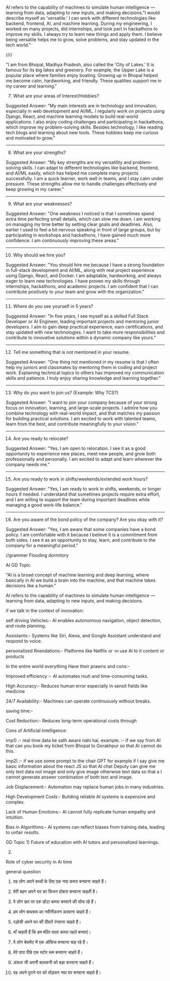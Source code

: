 AI refers to the capability of machines to simulate human intelligence — learning from data, adapting to new inputs, and making decisions."I would describe myself as 'versatile.' I can work with different technologies like backend, frontend, AI, and machine learning. During my engineering, I worked on many projects, did internships, and took part in hackathons to improve my skills. I always try to learn new things and apply them. I believe being versatile helps me to grow, solve problems, and stay updated in the tech world."








////


"I am from Bhopal, Madhya Pradesh, also called the 'City of Lakes.' It is famous for its big lakes and greenery. For example, the Upper Lake is a popular place where families enjoy boating. Growing up in Bhopal helped me become calm, hardworking, and friendly. These qualities support me in my career and learning."




7. What are your areas of Interest/Hobbies?

Suggested Answer:
"My main interests are in technology and innovation, especially in web development and AI/ML. I regularly work on projects using Django, React, and machine learning models to build real-world applications.
I also enjoy coding challenges and participating in hackathons, which improve my problem-solving skills. Besides technology, I like reading tech blogs and learning about new tools. These hobbies keep me curious and motivated to grow."


---

8. What are your strengths?

Suggested Answer:
"My key strengths are my versatility and problem-solving skills. I can adapt to different technologies like backend, frontend, and AI/ML easily, which has helped me complete many projects successfully.
I am a quick learner, work well in teams, and I stay calm under pressure. These strengths allow me to handle challenges effectively and keep growing in my career."


---

9. What are your weaknesses?

Suggested Answer:
"One weakness I noticed is that I sometimes spend extra time perfecting small details, which can slow me down. I am working on managing my time better by setting clear goals and deadlines.
Also, earlier I used to feel a bit nervous speaking in front of large groups, but by participating in workshops and hackathons, I have gained much more confidence. I am continuously improving these areas."


---

10. Why should we hire you?

Suggested Answer:
"You should hire me because I have a strong foundation in full-stack development and AI/ML, along with real project experience using Django, React, and Docker.
I am adaptable, hardworking, and always eager to learn new technologies. I have proven my skills through internships, hackathons, and academic projects. I am confident that I can contribute positively to your team and grow with the organization."


---

11. Where do you see yourself in 5 years?

Suggested Answer:
"In five years, I see myself as a skilled Full Stack Developer or AI Engineer, leading important projects and mentoring junior developers.
I aim to gain deep practical experience, earn certifications, and stay updated with new technologies. I want to take more responsibilities and contribute to innovative solutions within a dynamic company like yours."


---

12. Tell me something that is not mentioned in your resume.

Suggested Answer:
"One thing not mentioned in my resume is that I often help my juniors and classmates by mentoring them in coding and project work.
Explaining technical topics to others has improved my communication skills and patience. I truly enjoy sharing knowledge and learning together."


---

13. Why do you want to join us? (Example: Why TCS?)

Suggested Answer:
"I want to join your company because of your strong focus on innovation, learning, and large-scale projects. I admire how you combine technology with real-world impact, and that matches my passion for building practical solutions.
I am excited to work with talented teams, learn from the best, and contribute meaningfully to your vision."


---

14. Are you ready to relocate?

Suggested Answer:
"Yes, I am open to relocation. I see it as a good opportunity to experience new places, meet new people, and grow both professionally and personally. I am excited to adapt and learn wherever the company needs me."


---

15. Are you ready to work in shifts/weekends/extended work hours?

Suggested Answer:
"Yes, I am ready to work in shifts, weekends, or longer hours if needed. I understand that sometimes projects require extra effort, and I am willing to support the team during important deadlines while managing a good work-life balance."


---

16. Are you aware of the bond policy of the company? Are you okay with it?

Suggested Answer:
"Yes, I am aware that some companies have a bond policy. I am comfortable with it because I believe it is a commitment from both sides. I see it as an opportunity to stay, learn, and contribute to the company for a meaningful period."




//grammer
Flooding
dormitory





AI GD Topic

"AI is a broad concept of machine learning and deep learning, where basically in AI we build a brain into the machine, and that machine takes decisions like a human."

AI refers to the capability of machines to simulate human intelligence — learning from data, adapting to new inputs, and making decisions.

if we talk in the context of innovation:

self driving Vehicles:-
Al enables autonomous navigation, object detection, and route planning.


Assistants:-
Systems like Siri, Alexa, and Google Assistant understand and respond to voice.

personalized Rnendations:-
Platforms like Netflix or วท use Al to it content or products


In the entire world everything Have their prawns and cons:-


Improved efficiency :-
Al automates routi and time-consuming tasks.

High Accuracy:-
Reduces human error especially in sensit fields like medicine

24/7 Availability:-
Machines can operate continuously without breaks.

saving time:-


Cost Reduction:-
Reduces long-term operational costs through




Cons of Artificial Intelligence:

imp1) :- real time data ke sath aware nahi hai.
example. :- if we say from AI that can you book my ticket from Bhopal to Gorakhpur so that AI cannot do this.

imp2) :- if we use some prompt to the chair GPT for example if I say give me basic information about the react JS so that AI chat Deputy can give me only text data not image and only give image otherwise text data so that a I cannot generate answer combination of both text and image.


Job Displacement:-
Automation may replace human jobs in many industries.

High Development Costs:-
Building reliable Al systems is expensive
and complex.


Lack of Human Emotions:-
Al cannot fully replicate human empathy and intuition.

Bias in Algorithms:-
Al systems can reflect biases from training data, leading to unfair results.



GD Topic
1)
Future of education with AI tutors and personalized  learnings.

2)
Role of cyber security in Ai time





general question

1. वह लोग अपने बच्चों के लिए एक नया कमरा बनवाना चाहते हैं।


2. मेरी बहन अपने घर का किचन दोबारा बनवाना चाहती है।


3. वे लोग छत पर एक छोटा कमरा बनवाने की सोच रहे हैं।


4. हम लोग बाथरूम का नवीनीकरण करवाना चाहते हैं।


5. पड़ोसी अपने घर की दीवारें रंगवाना चाहते हैं।


6. माँ चाहती हैं कि हम मंदिर वाला कमरा पहले बनवाएं।


7. वे लोग बेसमेंट में एक ऑफिस बनवाना चाह रहे हैं।


8. मेरे पापा पीछे एक स्टोर रूम बनवाना चाहते हैं।


9. अंकल जी अपनी बालकनी को बड़ा करवाना चाहते हैं।


10. वह अपने पुराने घर को तोड़कर नया घर बनवाना चाहते हैं।